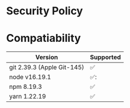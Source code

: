 # Security Policy

# Compatiability 

| Version | Supported          |
| ------- | ------------------ |
| git 2.39.3 (Apple Git-145)  | :white_check_mark: |
| node v16.19.1  | ✅:                |
| npm 8.19.3  | :white_check_mark: |
| yarn 1.22.19  | :white_check_mark:                |

